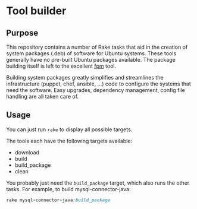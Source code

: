 # Tool builder

## Purpose

This repository contains a number of Rake tasks that aid in the creation of system
packages (.deb) of software for Ubuntu systems. These tools generally have no
pre-built Ubuntu packages available. The package building itself is left to the
excellent [fpm](https://fpm.readthedocs.io/en/latest/) tool.

Building system packages greatly simplifies and streamlines the infrastructure
(puppet, chef, ansible, ...) code to configure the systems that need the software.
Easy upgrades, dependency management, config file handling are all taken care of.

## Usage

You can just run `rake` to display all possible targets.

The tools each have the following targets available:
* download
* build
* build_package
* clean

You probably just need the `build_package` target, which also runs the other
tasks. For example, to build mysql-connector-java:
```ruby
rake mysql-connector-java:build_package
```
